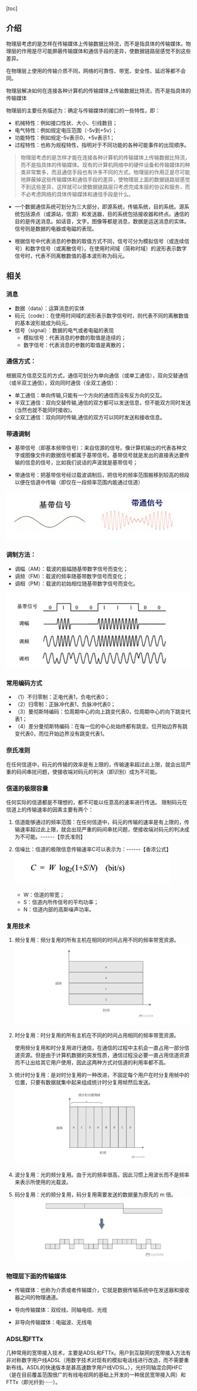 [toc]

## 介绍
物理层考虑的是怎样在传输媒体上传输数据比特流，而不是指具体的传输媒体。物理层的作用是尽可能屏蔽传输媒体和通信手段的差异，使数据链路层感觉不到这些差异。

在物理层上使用的传输介质不同，网络的可靠性、带宽、安全性、延迟等都不会同。

物理层解决如何在连接各种计算机的传输媒体上传输数据比特流，而不是指具体的传输媒体

物理层的主要任务描述为：确定与传输媒体的接口的一些特性，即：

- 机械特性：例如接口性状、大小、引线数目；
- 电气特性：例如规定电压范围（-5v到+5v）；
- 功能特性：例如规定-5v表示0，+5v表示1；
- 过程特性：也称为规程特性，指明对于不同功能的各种可能事件的出现顺序。



>物理层考虑的是怎样才能在连接各种计算机的传输媒体上传输数据比特流，而不是指具体的传输媒体。现有的计算机网络中的硬件设备和传输媒体的种类非常繁多，而且通信手段也有许多不同的方式。物理层的作用正是尽可能地屏蔽掉这些传输媒体和通信手段的差异，使物理层上面的数据链路层感觉不到这些差异，这样就可以使数据链路层只考虑完成本层的协议和服务，而不必考虑网络的具体传输媒体和通信手段是什么。

- 一个数据通信系统可划分为三大部分，即源系统，传输系统，目的系统。源系统包括源点（或源站，信源）和发送器，目的系统包括接收器和终点。通信的目的是传送消息。如话音，文字，图像等都是消息，数据是运送消息的实体。信号则是数据的电器或电磁的表现。

- 根据信号中代表消息的参数的取值方式不同，信号可分为模拟信号（或连续信号）和数字信号（或离散信号）。在使用时间域（简称时域）的波形表示数字信号时，代表不同离散数值的基本波形称为码元。




## 相关
### 消息
- 数据（data）：运算消息的实体
- 码元（code）：在使用时间域的波形表示数字信号时，则代表不同的离散数值的基本波形就成为码元。
- 信号（signal）：数据的电气或者电磁的表现
    - 模拟信号：代表消息的参数的取值是连续的；
    - 数字信号：代表消息的参数的取值是离散的；

### 通信方式：

根据双方信息交互的方式，通信可划分为单向通信（或单工通信），双向交替通信（或半双工通信），双向同时通信（全双工通信）：

- 单工通信：单向传输,只能有一个方向的通信而没有反方向的交互。
- 半双工通信：双向交替传输,通信的双方都可以发送信息，但不能双方同时发送(当然也就不能同时接收)。
- 全双工通信：双向同时传输,通信的双方可以同时发送和接收信息。

### 带通调制

- 基带信号（即基本频带信号）：来自信源的信号。像计算机输出的代表各种文字或图像文件的数据信号都属于基带信号。基带信号就是发出的直接表达要传输的信息的信号，比如我们说话的声波就是基带信号；

- 带通信号：把基带信号经过载波调制后，把信号的频率范围搬移到较高的频段以便在信道中传输（即仅在一段频率范围内能通过信道）

![](https://raw.githubusercontent.com/binbinbin5/myPics/master/imgs20190530180820.png)

### 调制方法：

- 调幅（AM）：载波的振幅随基带数字信号而变化；
- 调频（FM）：载波的频率随基带数字信号而变化；
- 调相（PM）：载波的初始相位随基带数字信号而变化。

![](https://raw.githubusercontent.com/binbinbin5/myPics/master/imgs20190530180952.png)

### 常用编码方式

- （1）不归零制：正电代表1，负电代表0；
- （2）归零制：正脉冲代表1，负脉冲代表0；
- （3）曼彻斯特编码：位周期中心的向上跳变代表0，位周期中心的向下跳变代表1；
- （4）差分曼彻斯特编码：在每一位的中心处始终都有跳变。位开始边界有跳变代表0，而位开始边界没有跳变代表1。

### 奈氏准则

在任何信道中，码元的传输的效率是有上限的，传输速率超过此上限，就会出现严重的码间串扰问题，使接收端对码元的判决（即识别）成为不可能。

### 信道的极限容量

任何实际的信道都是不理想的，都不可能以任意高的速率进行传送。
限制码元在信道上的传输速率的因素主要有两个：

1. 信道能够通过的频率范围：在任何信道中，码元的传输的速率是有上限的，传输速率超过此上限，就会出现严重的码间串扰问题，使接收端对码元的判决成为不可能。------【奈氏准则】

2. 信噪比：信道的极限信息传输速率C可以表示为：------【香浓公式】
![](https://raw.githubusercontent.com/binbinbin5/myPics/master/imgs20190530181233.png)

    - W：信道的带宽；
    - S：信道内所传信号的平均功率；
    - N：信道内部的高斯噪声功率。

### 复用技术
1. 频分复用：频分复用的所有主机在相同的时间占用不同的频率带宽资源。![](https://raw.githubusercontent.com/binbinbin5/myPics/master/imgs/20190530152605.png)

2. 时分复用：时分复用的所有主机在不同的时间占用相同的频率带宽资源。

    使用频分复用和时分复用进行通信，在通信的过程中主机会一直占用一部分信道资源。但是由于计算机数据的突发性质，通信过程没必要一直占用信道资源而不让出给其它用户使用，因此这两种方式对信道的利用率都不高。

3. 统计时分复用：是对时分复用的一种改进，不固定每个用户在时分复用帧中的位置，只要有数据就集中起来组成统计时分复用帧然后发送。![](https://raw.githubusercontent.com/binbinbin5/myPics/master/imgs/20190530152544.png)
4. 波分复用：光的频分复用。由于光的频率很高，因此习惯上用波长而不是频率来表示所使用的光载波。

5. 码分复用：光的频分复用，码分复用需要发送的数据量为原先的 m 倍。![](https://raw.githubusercontent.com/binbinbin5/myPics/master/imgs/20190530152529.png)

### 物理层下面的传输媒体

- 传输媒体：也称为介质或者传输媒介，它就是数据传输系统中在发送器和接收器之间的物理通道。

- 导向传输媒体：双绞线、同轴电缆、光缆

- 非导向传输媒体：电磁波、无线电


### ADSL和FTTx

几种常用的宽带接入技术，主要是ADSL和FTTx。用户到互联网的宽带接入方法有非对称数字用户线ADSL（用数字技术对现有的模拟电话线进行改造，而不需要重新布线。ASDL的快速版本是甚高速数字用户线VDSL。），光纤同轴混合网HFC（是在目前覆盖范围很广的有线电视网的基础上开发的一种居民宽带接入网）和FTTx（即光纤到······）。




